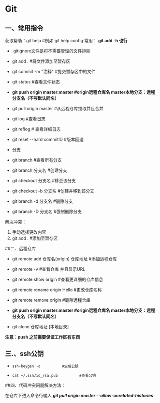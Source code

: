 # Git

##	一、常用指令

获取帮助：git help <verb>   #例如 git help config       常用： **git add -h 也行**



* .gitignore文件是将不需要管理的文件排除

* git add . #将文件添加至暂存区

* git commit -m "注释"      #提交暂存区中的文件

* git status   #查看文件状态

  

* **git push origin master:master   #origin远程仓库名 master本地分支：远程分支名（不写默认同名）**

* git pull origin master          #从远程仓库拉取并且合并

  

* git log  #查看日志

* git reflog    # 查看详细日志 

* git reset --hard commitID  #版本回退

* 分支

* git branch #查看所有分支

* git branch 分支名   #创建分支

* git checkout 分支名    #移至该分支

* git checkout -b 分支名     #创建并移到该分支

* git branch -d 分支名 #删除分支

* git branch -D 分支名  #强制删除分支

解决冲突：

1. 手动选择更改内容
2. git add .    #添加至暂存区

##二、远程仓库

* git remote add 仓库名(origin)  仓库地址          #添加远程仓库
* git remote   -v   #查看仓库 并且显示URL
* git remote show origin  #查看更详细的仓库信息
* git remote rename origin  Hello  #更改仓库名称
* git remote remove origin    #删除远程仓库
* **git push origin master:master   #origin远程仓库名 master本地分支：远程分支名（不写默认同名）**

* git clone 仓库地址 [本地目录]

**注意：push 之前需要保证工作区有东西**

## 三.、ssh公钥

* ```console
  ssh-keygen -o          #生成公钥
  ```

* ```console
  cat ~/.ssh/id_rsa.pub          #查看公钥
  ```

##四、代码冲突问题解决方法：

在仓库下进入命令行输入  ***git pull origin master --allow-unrelated-histories***

